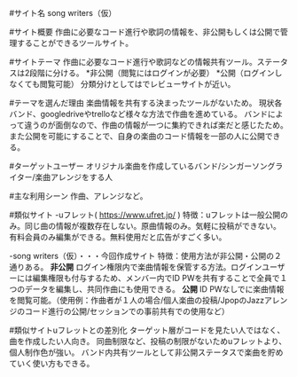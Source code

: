#サイト名
 song writers（仮）

#サイト概要
 作曲に必要なコード進行や歌詞の情報を、非公開もしくは公開で管理することができるツールサイト。

#サイトテーマ
 作曲に必要なコード進行や歌詞などの情報共有ツール。ステータスは2段階に分ける。
 *非公開（閲覧にはログインが必要）
 *公開（ログインしなくても閲覧可能）
 分類分けとしてはでレビューサイトが近い。

#テーマを選んだ理由
 楽曲情報を共有する決まったツールがないため。
 現状各バンド、googledriveやtrelloなど様々な方法で作曲を進めている。
 バンドによって違うのが面倒なので、作曲の情報が一つに集約できれば楽だと感じたため。
 また公開を可能にすることで、自身の楽曲のコード情報を一部の人に公開できる。

#ターゲットユーザー
 オリジナル楽曲を作成しているバンド/シンガーソングライター/楽曲アレンジをする人

#主な利用シーン
 作曲、アレンジなど。

#類似サイト
 -uフレット( https://www.ufret.jp/ )
  特徴：uフレットは一般公開のみ。同じ曲の情報が複数存在しない。原曲情報のみ。気軽に投稿ができない。
        有料会員のみ編集ができる。無料使用だと広告がすごく多い。
       
 -song writers（仮）・・・今回作成サイト
  特徴：使用方法が非公開・公開の２通りある。
  **非公開**
  ログイン権限内で楽曲情報を保管する方法。ログインユーザーには編集権限も付与するため、メンバー内でID PWを共有することで全員で１つのデータを編集し、共同作曲にも使用できる。
  **公開**
  ID PWなしでに楽曲情報を閲覧可能。（使用例：作曲者が１人の場合/個人楽曲の投稿/JpopのJazzアレンジのコード進行の公開/セッションでの事前共有での使用など）

#類似サイトuフレットとの差別化
 ターゲット層がコードを見たい人ではなく、曲を作成したい人向き。
 同曲制限など、投稿の制限がないためuフレットより、個人制作色が強い。
 バンド内共有ツールとして非公開ステータスで楽曲を貯めていく使い方もできる。